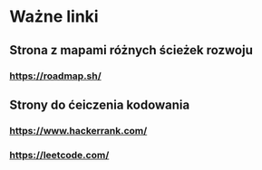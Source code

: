# Ważne linki

## Strona z mapami różnych ścieżek rozwoju
### https://roadmap.sh/

## Strony do ćeiczenia kodowania 
### https://www.hackerrank.com/
### https://leetcode.com/
